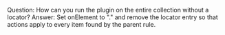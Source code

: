 Question: How can you run the plugin on the entire collection without a locator?
Answer: Set onElement to "." and remove the locator entry so that actions apply to every item found by the parent rule.
